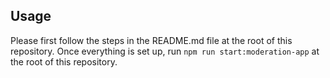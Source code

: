 ## Usage

Please first follow the steps in the README.md file at the root of this repository.
Once everything is set up, run `npm run start:moderation-app` at the root of this repository.


